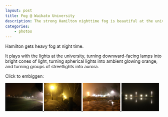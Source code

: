 ```yaml
---
layout: post
title: Fog @ Waikato University
description: The strong Hamilton nighttime fog is beautiful at the university
categories:
    - photos
---
```


Hamilton gets heavy fog at night time. 

It plays with the lights at the university, turning downward-facing lamps
into bright cones of light, turning spherical lights into ambient glowing
orange, and turning groups of streetlights into aurora.

Click to embiggen:

<div class="gallery">
<a href="/images/fog/cones.jpg" title="Downward-facing lights make cones of illuminated fog on the College Hall walkway">
    <img src="/images/fog/cones_thumb.jpg" width="120" height="90" />
</a>
<a href="/images/fog/orange.jpg" title="Orange lights by the Library">
    <img src="/images/fog/orange_thumb.jpg" width="120" height="90" />
</a>
<a href="/images/fog/oranga.jpg" title="Behind Oranga">
    <img src="/images/fog/oranga_thumb.jpg" width="120" height="90" />
</a>
<a href="/images/fog/reflection.jpg" title="Walkway lights reflect on the lake">
    <img src="/images/fog/reflection_thumb.jpg" width="120" height="90" />
</a>
</div>
